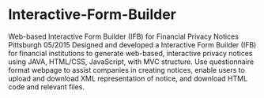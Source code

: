 # Interactive-Form-Builder
Web-based Interactive Form Builder (IFB) for Financial Privacy Notices	                     Pittsburgh 	               05/2015 
Designed and developed a Interactive Form Builder (IFB) for financial institutions to generate web-based, 
interactive privacy notices using JAVA, HTML/CSS, JavaScript, with MVC structure. 
Use questionnaire format webpage to assist companies in creating notices, 
enable users to upload and download XML representation of notice, and download HTML code and relevant files.
